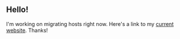 ## Hello!
I'm working on migrating hosts right now. Here's a link to my [current website](www-personal.umich.edu/~hduhaime). Thanks!
